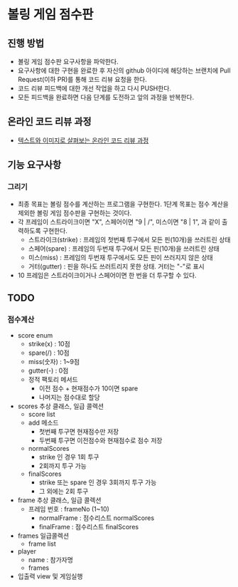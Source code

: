 # 볼링 게임 점수판
## 진행 방법
* 볼링 게임 점수판 요구사항을 파악한다.
* 요구사항에 대한 구현을 완료한 후 자신의 github 아이디에 해당하는 브랜치에 Pull Request(이하 PR)를 통해 코드 리뷰 요청을 한다.
* 코드 리뷰 피드백에 대한 개선 작업을 하고 다시 PUSH한다.
* 모든 피드백을 완료하면 다음 단계를 도전하고 앞의 과정을 반복한다.

## 온라인 코드 리뷰 과정
* [텍스트와 이미지로 살펴보는 온라인 코드 리뷰 과정](https://github.com/next-step/nextstep-docs/tree/master/codereview)

## 기능 요구사항
### 그리기
* 최종 목표는 볼링 점수를 계산하는 프로그램을 구현한다. 1단계 목표는 점수 계산을 제외한 볼링 게임 점수판을 구현하는 것이다.
* 각 프레임이 스트라이크이면 "X", 스페어이면 "9 | /", 미스이면 "8 | 1", 과 같이 출력하도록 구현한다.
  * 스트라이크(strike) : 프레임의 첫번째 투구에서 모든 핀(10개)을 쓰러트린 상태
  * 스페어(spare) : 프레임의 두번재 투구에서 모든 핀(10개)을 쓰러트린 상태
  * 미스(miss) : 프레임의 두번재 투구에서도 모든 핀이 쓰러지지 않은 상태
  * 거터(gutter) : 핀을 하나도 쓰러트리지 못한 상태. 거터는 "-"로 표시
* 10 프레임은 스트라이크이거나 스페어이면 한 번을 더 투구할 수 있다.

## TODO
### 점수계산
* score enum
  * strike(x) : 10점
  * spare(/) : 10점
  * miss(숫자) : 1~9점
  * gutter(-) : 0점
  * 정적 팩토리 메서드
    * 이전 점수 + 현재점수가 10이면 spare
    * 나머지는 점수대로 할당
* scores 추상 클래스, 일급 콜렉션
  * score list
  * add 메소드
    * 첫번째 투구면 현재점수만 저장
    * 두번째 투구면 이전점수와 현재점수로 점수 저장
  * normalScores
    * strike 인 경우 1회 투구
    * 2회까지 투구 가능
  * finalScores
    * strike 또는 spare 인 경우 3회까지 투구 가능
    * 그 외에는 2회 투구
* frame 추상 클래스, 일급 콜렉션
  * 프레임 번호 : frameNo (1~10)
    * normalFrame : 점수리스트 normalScores
    * finalFrame : 점수리스트 finalScores
* frames 일급콜렉션
  * frame list
* player
  * name : 참가자명
  * frames
* 입출력 view 및 게임실행
